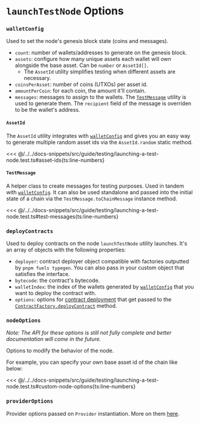 # `launchTestNode` Options

### `walletConfig`

Used to set the node's genesis block state (coins and messages).

- `count`: number of wallets/addresses to generate on the genesis block.
- `assets`: configure how many unique assets each wallet will own alongside the base asset. Can be `number` or `AssetId[]`.
  - The `AssetId` utility simplifies testing when different assets are necessary.
- `coinsPerAsset`: number of coins (UTXOs) per asset id.
- `amountPerCoin`: for each coin, the amount it'll contain.
- `messages`: messages to assign to the wallets. The [`TestMessage`](./launchTestNode-options.md#testmessage) utility is used to generate them. The `recipient` field of the message is overriden to be the wallet's address.

#### `AssetId`

The `AssetId` utility integrates with [`walletConfig`](./launchTestNode-options.md#walletconfig) and gives you an easy way to generate multiple random asset ids via the `AssetId.random` static method.

<<< @/../../docs-snippets/src/guide/testing/launching-a-test-node.test.ts#asset-ids{ts:line-numbers}

#### `TestMessage`

A helper class to create messages for testing purposes. Used in tandem with [`walletConfig`](./launchTestNode-options.md#walletconfig).
It can also be used standalone and passed into the initial state of a chain via the `TestMessage.toChainMessage` instance method.

<<< @/../../docs-snippets/src/guide/testing/launching-a-test-node.test.ts#test-messages{ts:line-numbers}

### `deployContracts`

Used to deploy contracts on the node `launchTestNode` utility launches. It's an array of objects with the following properties:

- `deployer`: contract deployer object compatible with factories outputted by `pnpm fuels typegen`. You can also pass in your custom object that satisfies the interface.
- `bytecode`: the contract's bytecode.
- `walletIndex`: the index of the wallets generated by [`walletConfig`](./launchTestNode-options.md#walletconfig) that you want to deploy the contract with.
- `options`: options for [contract deployment](../contracts/deploying-contracts.md#_4-deploying-the-contract) that get passed to the [`ContractFactory.deployContract`](../../api/Contract/ContractFactory.md#deploycontract) method.

### `nodeOptions`

<!-- TODO: will cross-reference work done in [#1915](https://github.com/FuelLabs/fuels-ts/issues/1915) -->

_Note: The API for these options is still not fully complete and better documentation will come in the future._

Options to modify the behavior of the node.

For example, you can specify your own base asset id of the chain like below:

<<< @/../../docs-snippets/src/guide/testing/launching-a-test-node.test.ts#custom-node-options{ts:line-numbers}

### `providerOptions`

Provider options passed on `Provider` instantiation. More on them [here](../provider/provider-options.md).
